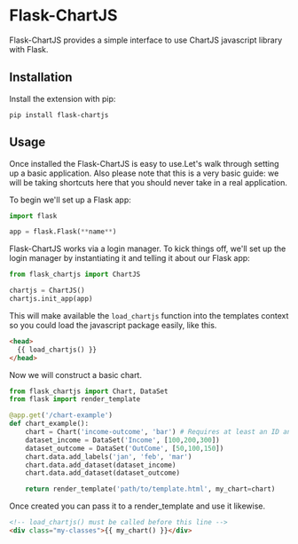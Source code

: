 # Flask-ChartJS

Flask-ChartJS provides a simple interface to use ChartJS javascript library with Flask.

## Installation

Install the extension with pip:

`pip install flask-chartjs`

## Usage

Once installed the Flask-ChartJS is easy to use.Let's walk through setting up a basic application. Also please note that this is a very basic guide: we will be taking shortcuts here that you should never take in a real application.

To begin we'll set up a Flask app:

```python
import flask

app = flask.Flask(**name**)
```

Flask-ChartJS works via a login manager. To kick things off, we'll set up the login manager by instantiating it and telling it about our Flask app:

```python
from flask_chartjs import ChartJS

chartjs = ChartJS()
chartjs.init_app(app)
```

This will make available the `load_chartjs` function into the templates context so you could load the javascript package easily, like this.

```html
<head>
  {{ load_chartjs() }}
</head>
```

Now we will construct a basic chart.

```python
from flask_chartjs import Chart, DataSet
from flask import render_template

@app.get('/chart-example')
def chart_example():
    chart = Chart('income-outcome', 'bar') # Requires at least an ID and a chart type.
    dataset_income = DataSet('Income', [100,200,300])
    dataset_outcome = DataSet('OutCome', [50,100,150])
    chart.data.add_labels('jan', 'feb', 'mar')
    chart.data.add_dataset(dataset_income)
    chart.data.add_dataset(dataset_outcome)

    return render_template('path/to/template.html', my_chart=chart)

```

Once created you can pass it to a render_template and use it likewise.

```html
<!-- load_chartjs() must be called before this line -->
<div class="my-classes">{{ my_chart() }}</div>
```
